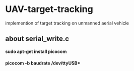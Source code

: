 # UAV-target-tracking
implemention of target tracking on unmanned aerial vehicle 

## about serial_write.c
#### sudo apt-get install picocom
#### picocom -b baudrate /dev/ttyUSB*
